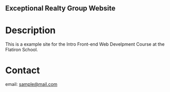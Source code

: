 Exceptional Realty Group Website
---
# Description

This is a example site for the Intro Front-end Web Develpment Course at the Flatiron School.

# Contact

email: sample@mail.com